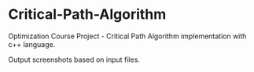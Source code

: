 # Critical-Path-Algorithm
 Optimization Course Project - Critical Path Algorithm implementation with c++ language.
 
 Output screenshots based on input files.
 
 
